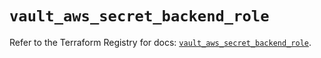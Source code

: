 # `vault_aws_secret_backend_role`

Refer to the Terraform Registry for docs: [`vault_aws_secret_backend_role`](https://registry.terraform.io/providers/hashicorp/vault/4.0.0/docs/resources/aws_secret_backend_role).
